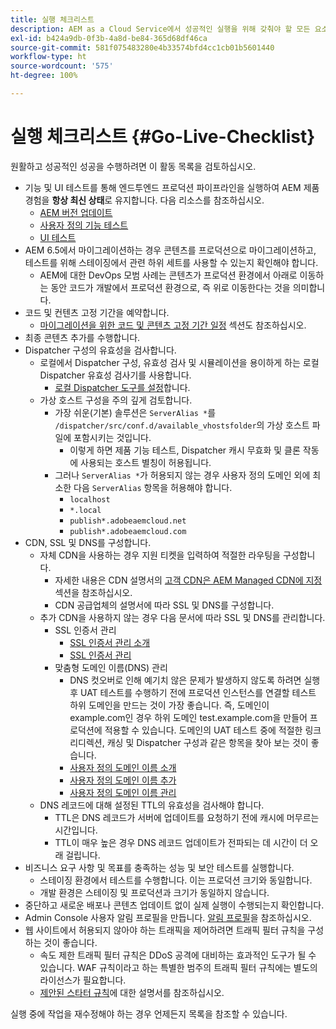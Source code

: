 ```yaml
---
title: 실행 체크리스트
description: AEM as a Cloud Service에서 성공적인 실행을 위해 갖춰야 할 모든 요소에 대해 알아보기
exl-id: b424a9db-0f3b-4a8d-be84-365d68df46ca
source-git-commit: 581f075483280e4b33574bfd4cc1cb01b5601440
workflow-type: ht
source-wordcount: '575'
ht-degree: 100%

---
```


# 실행 체크리스트 {#Go-Live-Checklist}

원활하고 성공적인 성공을 수행하려면 이 활동 목록을 검토하십시오.

* 기능 및 UI 테스트를 통해 엔드투엔드 프로덕션 파이프라인을 실행하여 AEM 제품 경험을 **항상 최신 상태**&#x200B;로 유지합니다. 다음 리소스를 참조하십시오.
   * [AEM 버전 업데이트](/help/implementing/deploying/aem-version-updates.md)
   * [사용자 정의 기능 테스트](/help/implementing/cloud-manager/functional-testing.md#custom-functional-testing)
   * [UI 테스트](/help/implementing/cloud-manager/ui-testing.md)
* AEM 6.5에서 마이그레이션하는 경우 콘텐츠를 프로덕션으로 마이그레이션하고, 테스트를 위해 스테이징에서 관련 하위 세트를 사용할 수 있는지 확인해야 합니다.
   * AEM에 대한 DevOps 모범 사례는 콘텐츠가 프로덕션 환경에서 아래로 이동하는 동안 코드가 개발에서 프로덕션 환경으로, 즉 위로 이동한다는 것을 의미합니다.
* 코드 및 컨텐츠 고정 기간을 예약합니다.
   * [마이그레이션을 위한 코드 및 콘텐츠 고정 기간 일정](#code-content-freeze) 섹션도 참조하십시오.
* 최종 콘텐츠 추가를 수행합니다.
* Dispatcher 구성의 유효성을 검사합니다.
   * 로컬에서 Dispatcher 구성, 유효성 검사 및 시뮬레이션을 용이하게 하는 로컬 Dispatcher 유효성 검사기를 사용합니다.
      * [로컬 Dispatcher 도구를 설정](https://experienceleague.adobe.com/docs/experience-manager-learn/cloud-service/local-development-environment-set-up/dispatcher-tools.html#prerequisites)합니다.
   * 가상 호스트 구성을 주의 깊게 검토합니다.
      * 가장 쉬운(기본) 솔루션은 `ServerAlias *`를 `/dispatcher/src/conf.d/available_vhostsfolder`의 가상 호스트 파일에 포함시키는 것입니다.
         * 이렇게 하면 제품 기능 테스트, Dispatcher 캐시 무효화 및 클론 작동에 사용되는 호스트 별칭이 허용됩니다.
      * 그러나 `ServerAlias *`가 허용되지 않는 경우 사용자 정의 도메인 외에 최소한 다음 `ServerAlias` 항목을 허용해야 합니다.
         * `localhost`
         * `*.local`
         * `publish*.adobeaemcloud.net`
         * `publish*.adobeaemcloud.com`
* CDN, SSL 및 DNS를 구성합니다.
   * 자체 CDN을 사용하는 경우 지원 티켓을 입력하여 적절한 라우팅을 구성합니다.
      * 자세한 내용은 CDN 설명서의 [고객 CDN은 AEM Managed CDN에 지정](/help/implementing/dispatcher/cdn.md#point-to-point-cdn) 섹션을 참조하십시오.
      * CDN 공급업체의 설명서에 따라 SSL 및 DNS를 구성합니다.
   * 추가 CDN을 사용하지 않는 경우 다음 문서에 따라 SSL 및 DNS를 관리합니다.
      * SSL 인증서 관리
         * [SSL 인증서 관리 소개](/help/implementing/cloud-manager/managing-ssl-certifications/introduction.md)
         * [SSL 인증서 관리](/help/implementing/cloud-manager/managing-ssl-certifications/managing-certificates.md)
      * 맞춤형 도메인 이름(DNS) 관리
         * DNS 컷오버로 인해 예기치 않은 문제가 발생하지 않도록 하려면 실행 후 UAT 테스트를 수행하기 전에 프로덕션 인스턴스를 연결할 테스트 하위 도메인을 만드는 것이 가장 좋습니다. 즉, 도메인이 example.com인 경우 하위 도메인 test.example.com을 만들어 프로덕션에 적용할 수 있습니다. 도메인의 UAT 테스트 중에 적절한 링크 리디렉션, 캐싱 및 Dispatcher 구성과 같은 항목을 찾아 보는 것이 좋습니다.
         * [사용자 정의 도메인 이름 소개](/help/implementing/cloud-manager/custom-domain-names/introduction.md)
         * [사용자 정의 도메인 이름 추가](/help/implementing/cloud-manager/custom-domain-names/add-custom-domain-name.md)
         * [사용자 정의 도메인 이름 관리](/help/implementing/cloud-manager/custom-domain-names/managing-custom-domain-names.md)
   * DNS 레코드에 대해 설정된 TTL의 유효성을 검사해야 합니다.
      * TTL은 DNS 레코드가 서버에 업데이트를 요청하기 전에 캐시에 머무르는 시간입니다.
      * TTL이 매우 높은 경우 DNS 레코드 업데이트가 전파되는 데 시간이 더 오래 걸립니다.
* 비즈니스 요구 사항 및 목표를 충족하는 성능 및 보안 테스트를 실행합니다.
   * 스테이징 환경에서 테스트를 수행합니다.  이는 프로덕션 크기와 동일합니다.
   * 개발 환경은 스테이징 및 프로덕션과 크기가 동일하지 않습니다.
* 중단하고 새로운 배포나 콘텐츠 업데이트 없이 실제 실행이 수행되는지 확인합니다.
* Admin Console 사용자 알림 프로필을 만듭니다. [알림 프로필](/help/journey-onboarding/notification-profiles.md)을 참조하십시오.
* 웹 사이트에서 허용되지 않아야 하는 트래픽을 제어하려면 트래픽 필터 규칙을 구성하는 것이 좋습니다.
   * 속도 제한 트래픽 필터 규칙은 DDoS 공격에 대비하는 효과적인 도구가 될 수 있습니다. WAF 규칙이라고 하는 특별한 범주의 트래픽 필터 규칙에는 별도의 라이선스가 필요합니다.
   * [제안된 스타터 규칙](/help/security/traffic-filter-rules-including-waf.md#recommended-starter-rules)에 대한 설명서를 참조하십시오.

실행 중에 작업을 재수정해야 하는 경우 언제든지 목록을 참조할 수 있습니다.
